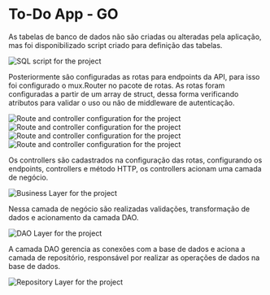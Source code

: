 # To-Do App - GO

As tabelas de banco de dados não são criadas ou alteradas pela aplicação, mas foi disponibilizado script criado para definição das tabelas.  

![SQL script for the project](/assets/database_sql.jpg "SQL script")

Posteriormente são configuradas as rotas para endpoints da API, para isso foi configurado o mux.Router no pacote de rotas.
As rotas foram configuradas a partir de um array de struct, dessa forma verificando atributos para validar o uso ou não de middleware de autenticação.

![Route and controller configuration for the project](/assets/routes.jpg "routes-config")
![Route and controller configuration for the project](/assets/routes_.jpg "routes-config")
![Route and controller configuration for the project](/assets/tasks-routes.jpg "routes-config")
![Route and controller configuration for the project](/assets/tasks-controller.jpg "routes-config")

Os controllers são cadastrados na configuração das rotas, configurando os endpoints, controllers e método HTTP, os controllers acionam uma camada de negócio.  

![Business Layer for the project](/assets/business-layer.jpg "business layer")

Nessa camada de negócio são realizadas validações, transformação de dados e acionamento da camada DAO.  

![DAO Layer for the project](/assets/dao_layer.jpg "dao layer")

A camada DAO gerencia as conexões com a base de dados e aciona a camada de repositório, responsável por realizar as operações de dados na base de dados.

![Repository Layer for the project](/assets/repository-layer.jpg "repository layer")
